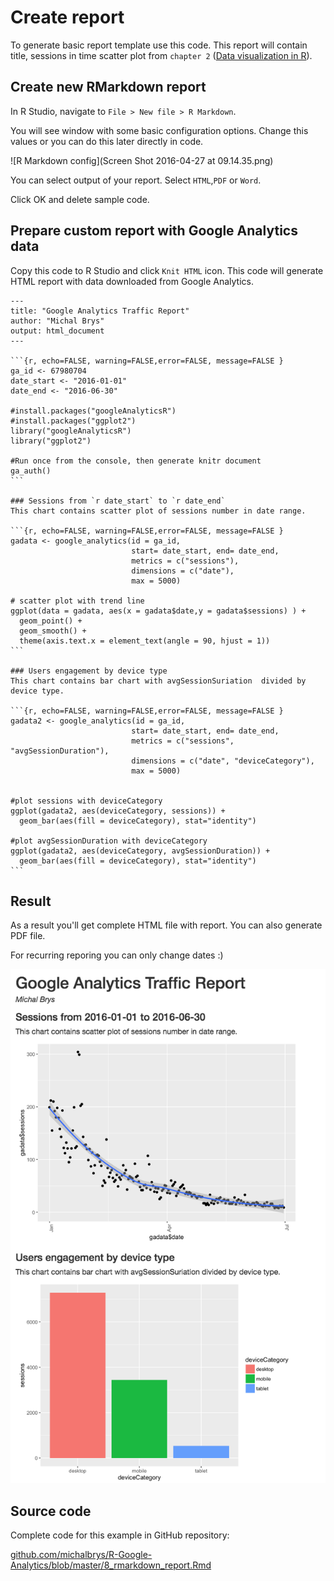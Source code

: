 # Create report

To generate basic report template use this code. This report will contain title, sessions in time scatter plot from `chapter 2` \([Data visualization in R](chapter3/data_visualization_in_r.md)\).

## Create new RMarkdown report

In R Studio, navigate to `File > New file > R Markdown`.

You will see window with some basic configuration options. Change this values or you can do this later directly in code.

![R Markdown config](Screen Shot 2016-04-27 at 09.14.35.png)

You can select output of your report. Select `HTML`,`PDF` or `Word`.

Click OK and delete sample code.

## Prepare custom report with Google Analytics data

Copy this code to R Studio and click `Knit HTML` icon. This code will generate HTML report with data downloaded from Google Analytics.

    ---
    title: "Google Analytics Traffic Report"
    author: "Michal Brys"
    output: html_document
    ---

    ```{r, echo=FALSE, warning=FALSE,error=FALSE, message=FALSE }
    ga_id <- 67980704
    date_start <- "2016-01-01"
    date_end <- "2016-06-30"

    #install.packages("googleAnalyticsR")
    #install.packages("ggplot2")
    library("googleAnalyticsR")
    library("ggplot2")

    #Run once from the console, then generate knitr document
    ga_auth()
    ```

    ### Sessions from `r date_start` to `r date_end`
    This chart contains scatter plot of sessions number in date range.

    ```{r, echo=FALSE, warning=FALSE,error=FALSE, message=FALSE }
    gadata <- google_analytics(id = ga_id, 
                               start= date_start, end= date_end, 
                               metrics = c("sessions"),
                               dimensions = c("date"),
                               max = 5000)

    # scatter plot with trend line
    ggplot(data = gadata, aes(x = gadata$date,y = gadata$sessions) ) + 
      geom_point() + 
      geom_smooth() +
      theme(axis.text.x = element_text(angle = 90, hjust = 1))
    ```

    ### Users engagement by device type
    This chart contains bar chart with avgSessionSuriation  divided by device type.

    ```{r, echo=FALSE, warning=FALSE,error=FALSE, message=FALSE }
    gadata2 <- google_analytics(id = ga_id, 
                               start= date_start, end= date_end,  
                               metrics = c("sessions", "avgSessionDuration"),
                               dimensions = c("date", "deviceCategory"),
                               max = 5000)


    #plot sessions with deviceCategory
    ggplot(gadata2, aes(deviceCategory, sessions)) +   
      geom_bar(aes(fill = deviceCategory), stat="identity")

    #plot avgSessionDuration with deviceCategory
    ggplot(gadata2, aes(deviceCategory, avgSessionDuration)) +   
      geom_bar(aes(fill = deviceCategory), stat="identity")
    ```

## Result

As a result you'll get complete HTML file with report. You can also generate PDF file.

For recurring reporing you can only change dates :\)

![](/assets/report.png)

## Source code

Complete code for this example in GitHub repository:

[github.com\/michalbrys\/R-Google-Analytics\/blob\/master\/8\_rmarkdown\_report.Rmd](https://github.com/michalbrys/R-Google-Analytics/blob/master/8_rmarkdown_report.Rmd)

